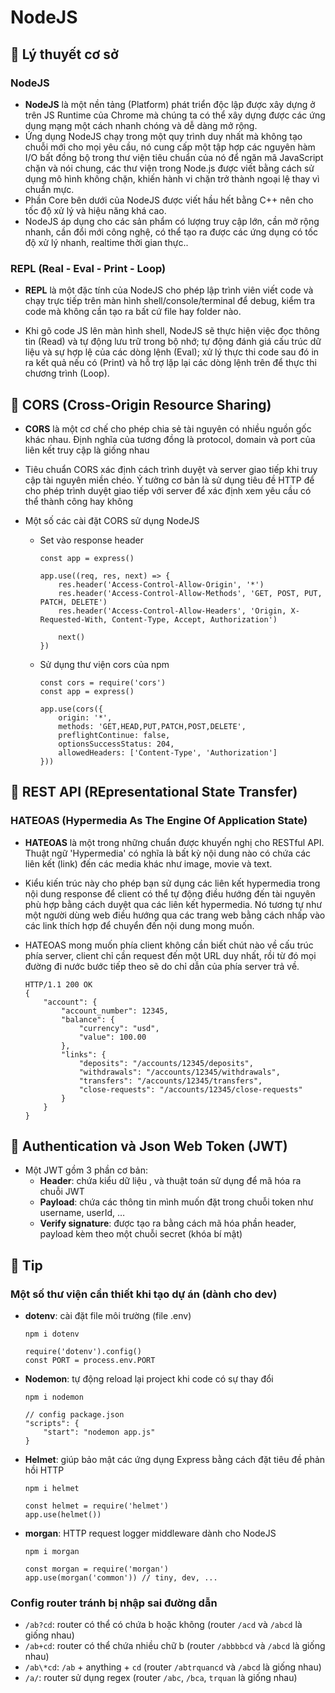 # **NodeJS**

## 🔷 Lý thuyết cơ sở

### NodeJS
- **NodeJS** là một nền tảng (Platform) phát triển độc lập được xây dựng ở trên JS Runtime của Chrome mà chúng ta có thể xây dựng được các ứng dụng mạng một cách nhanh chóng và dễ dàng mở rộng.
- Ứng dụng NodeJS chạy trong một quy trình duy nhất mà không tạo chuỗi mới cho mọi yêu cầu, nó cung cấp một tập hợp các nguyên hàm I/O bất đồng bộ trong thư viện tiêu chuẩn của nó để ngăn mã JavaScript chặn và nói chung, các thư viện trong Node.js được viết bằng cách sử dụng mô hình không chặn, khiến hành vi chặn trở thành ngoại lệ thay vì chuẩn mực.
- Phần Core bên dưới của NodeJS được viết hầu hết bằng C++ nên cho tốc độ xử lý và hiệu năng khá cao.
- NodeJS áp dụng cho các sản phẩm có lượng truy cập lớn, cần mở rộng nhanh, cần đổi mới công nghệ, có thể tạo ra được các ứng dụng có tốc độ xử lý nhanh, realtime thời gian thực..

### REPL (Real - Eval - Print - Loop)
- **REPL** là một đặc tính của NodeJS cho phép lập trình viên viết code  và chạy trực tiếp trên màn hình shell/console/terminal để debug, kiểm tra code mà không cần tạo ra bất cứ file hay folder nào.

- Khi gõ code JS lên màn hình shell, NodeJS sẽ thực hiện việc đọc thông tin (Read) và tự động lưu trữ trong bộ nhớ; tự động đánh giá cấu trúc dữ liệu và sự hợp lệ của các dòng lệnh (Eval); xử lý thực thi code sau đó in ra kết quả nếu có (Print) và hỗ trợ lặp lại các dòng lệnh trên để thực thi chương trình (Loop).

## 🔷 CORS (Cross-Origin Resource Sharing)
- **CORS** là một cơ chế cho phép chia sẻ tài nguyên có nhiều nguồn gốc khác nhau. Định nghĩa của tương đồng là protocol, domain và port của liên kết truy cập là giống nhau

- Tiêu chuẩn CORS xác định cách trình duyệt và server giao tiếp khi truy cập tài nguyên miền chéo. Ý tưởng cơ bản là sử dụng tiêu đề HTTP để cho phép trình duyệt giao tiếp với server để xác định xem yêu cầu có thể thành công hay không

- Một số các cài đặt CORS sử dụng NodeJS
    + Set vào response header
        ```JS
        const app = express()

        app.use((req, res, next) => {
            res.header('Access-Control-Allow-Origin', '*')
            res.header('Access-Control-Allow-Methods', 'GET, POST, PUT, PATCH, DELETE')
            res.header('Access-Control-Allow-Headers', 'Origin, X-Requested-With, Content-Type, Accept, Authorization')

            next()
        })
        ```

    + Sử dụng thư viện cors của npm
        ```JS
        const cors = require('cors')
        const app = express()

        app.use(cors({
            origin: '*',
            methods: 'GET,HEAD,PUT,PATCH,POST,DELETE',
            preflightContinue: false,
            optionsSuccessStatus: 204,
            allowedHeaders: ['Content-Type', 'Authorization']
        }))
        ```

## 🔷 REST API (REpresentational State Transfer)

### HATEOAS (Hypermedia As The Engine Of Application State)
- **HATEOAS** là một trong những chuẩn được khuyến nghị cho RESTful API. Thuật ngữ 'Hypermedia' có nghĩa là bất kỳ nội dung nào có chứa các liên kết (link) đến các media khác như image, movie và text.

- Kiểu kiến trúc này cho phép bạn sử dụng các liên kết hypermedia trong nội dung response để client có thể tự động điều hướng đến tài nguyên phù hợp bằng cách duyệt qua các liên kết hypermedia. Nó tương tự như một người dùng web điều hướng qua các trang web bằng cách nhấp vào các link thích hợp để chuyển đến nội dung mong muốn.

- HATEOAS mong muốn phía client không cần biết chút nào về cấu trúc phía server, client chỉ cần request đến một URL duy nhất, rồi từ đó mọi đường đi nước bước tiếp theo sẽ do chỉ dẫn của phía server trả về.

    ```JS
    HTTP/1.1 200 OK
    {
        "account": {
            "account_number": 12345,
            "balance": {
                "currency": "usd",
                "value": 100.00
            },
            "links": {
                "deposits": "/accounts/12345/deposits",
                "withdrawals": "/accounts/12345/withdrawals",
                "transfers": "/accounts/12345/transfers",
                "close-requests": "/accounts/12345/close-requests"
            }
        }
    }
    ```
## 🔷 Authentication và Json Web Token (JWT)

- Một JWT gồm 3 phần cơ bản:
    + **Header**: chứa kiểu dữ liệu , và thuật toán sử dụng để mã hóa ra chuỗi JWT
    + **Payload**: chứa các thông tin mình muốn đặt trong chuỗi token như username, userId, …
    + **Verify signature**: được tạo ra bằng cách mã hóa phần header, payload kèm theo một chuỗi secret (khóa bí mật)

## 🔷 Tip

### Một số thư viện cần thiết khi tạo dự án (dành cho dev)
- **dotenv**: cài đặt file môi trường (file .env)
    ```
    npm i dotenv
    ```     
    ```JS
    require('dotenv').config()
    const PORT = process.env.PORT
    ```
- **Nodemon**: tự động reload lại project khi code có sự thay đổi
    ```
    npm i nodemon
    ```
    ```JSONC
    // config package.json
    "scripts": {
        "start": "nodemon app.js"
    }
    ```

- **Helmet**: giúp bảo mật các ứng dụng Express bằng cách đặt tiêu đề phản hồi HTTP
    ```
    npm i helmet
    ```
    ```JS
    const helmet = require('helmet')
    app.use(helmet())
    ```

- **morgan**: HTTP request logger middleware dành cho NodeJS
    ```
    npm i morgan
    ```
    ```JS
    const morgan = require('morgan')
    app.use(morgan('common')) // tiny, dev, ...
    ```

### Config router tránh bị nhập sai đường dẫn
- `/ab?cd`: router có thể có chứa b hoặc không (router `/acd` và `/abcd` là giống nhau)
- `/ab+cd`: router có thể chứa nhiều chữ b (router `/abbbbcd` và `/abcd` là giống nhau)
- `/ab\*cd`: `/ab` + anything + `cd` (router `/abtrquancd` và `/abcd` là giống nhau)
- `/a/`: router sử dụng regex (router `/abc`, `/bca`, `trquan` là giống nhau)

